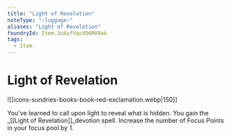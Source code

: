 ```yaml
---
title: "Light of Revelation"
noteType: ":luggage:"
aliases: "Light of Revelation"
foundryId: Item.3u6yfVqcXO6MX9ak
tags:
  - Item
---
```


# Light of Revelation
![[icons-sundries-books-book-red-exclamation.webp|150]]

You've learned to call upon light to reveal what is hidden. You gain the _[[Light of Revelation]]_devotion spell. Increase the number of Focus Points in your focus pool by 1.

